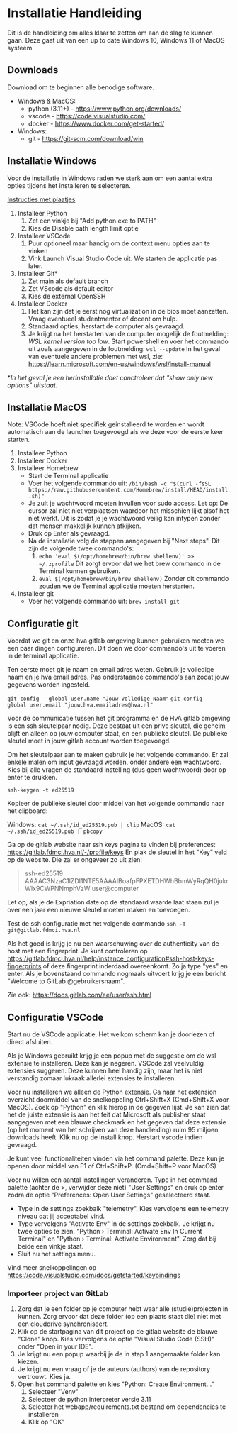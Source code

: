 # Installatie Handleiding

Dit is de handleiding om alles klaar te zetten om aan de slag te kunnen gaan. Deze gaat uit van een up to date Windows 10, Windows 11 of MacOS systeem.

## Downloads

Download om te beginnen alle benodige software.

- Windows & MacOS:
    - python (3.11+) - https://www.python.org/downloads/
    - vscode - https://code.visualstudio.com/
    - docker - https://www.docker.com/get-started/
- Windows:
    - git - https://git-scm.com/download/win

## Installatie Windows

Voor de installatie in Windows raden we sterk aan om een aantal extra opties tijdens het installeren te selecteren.

[Instructies met plaatjes](installation_windows_img.md)

1. Installeer Python
    1. Zet een vinkje bij "Add python.exe to PATH"
    2. Kies de Disable path length limit optie
2. Installeer VSCode
    1. Puur optioneel maar handig om de context menu opties aan te vinken
    2. Vink Launch Visual Studio Code uit. We starten de applicatie pas later.
3. Installeer Git*
    1. Zet main als default branch
    2. Zet VScode als default editor
    3. Kies de external OpenSSH
4. Installeer Docker
    1. Het kan zijn dat je eerst nog virtualization in de bios moet aanzetten. Vraag eventueel studentmentor of docent om hulp. 
    2. Standaard opties, herstart de computer als gevraagd.
    3. Je krijgt na het herstarten van de computer mogelijk de foutmelding: *WSL kernel version too low*. Start powershell en voer het commando uit zoals aangegeven in de foutmelding:
    ```wsl --update```
    In het geval van eventuele andere problemen met wsl, zie: https://learn.microsoft.com/en-us/windows/wsl/install-manual

**In het geval je een herinstallatie doet conctroleer dat "show only new options" uitstaat.*

## Installatie MacOS

Note: VSCode hoeft niet specifiek geinstalleerd te worden en wordt automatisch aan de launcher toegevoegd als we deze voor de eerste keer starten.

1. Installeer Python
2. Installeer Docker
3. Installeer Homebrew
    - Start de Terminal applicatie
    - Voer het volgende commando uit:
    ```/bin/bash -c "$(curl -fsSL https://raw.githubusercontent.com/Homebrew/install/HEAD/install.sh)"```
    - Je zult je wachtwoord moeten invullen voor sudo access. Let op: De cursor zal niet niet verplaatsen waardoor het misschien lijkt alsof het niet werkt. Dit is zodat je je wachtwoord veilig kan intypen zonder dat mensen makkelijk kunnen afkijken.
    - Druk op Enter als gevraagd.
    - Na de installatie volg de stappen aangegeven bij "Next steps". Dit zijn de volgende twee commando's:
        1. ```echo 'eval $(/opt/homebrew/bin/brew shellenv)' >> ~/.zprofile```
        Dit zorgt ervoor dat we het brew commando in de Terminal kunnen gebruiken.
        2. ```eval $(/opt/homebrew/bin/brew shellenv)```
        Zonder dit commando zouden we de Terminal applicatie moeten herstarten.
4. Installeer git
    - Voer het volgende commando uit:
    ```brew install git```

## Configuratie git

Voordat we git en onze hva gitlab omgeving kunnen gebruiken moeten we een paar dingen configureren. Dit doen we door commando's uit te voeren in de terminal applicatie.

Ten eerste moet git je naam en email adres weten. Gebruik je volledige naam en je hva email adres. Pas onderstaande commando's aan zodat jouw gegevens worden ingesteld.

```git config --global user.name "Jouw Volledige Naam"```
```git config --global user.email "jouw.hva.emailadres@hva.nl"```

Voor de communicatie tussen het git programma en de HvA gitlab omgeving is een ssh sleutelpaar nodig. Deze bestaat uit een prive sleutel, die geheim blijft en alleen op jouw computer staat, en een publieke sleutel. De publieke sleutel moet in jouw gitlab account worden toegevoegd.

Om het sleutelpaar aan te maken gebruik je het volgende commando. Er zal enkele malen om input gevraagd worden, onder andere een wachtwoord. Kies bij alle vragen de standaard instelling (dus geen wachtwoord) door op enter te drukken.

```ssh-keygen -t ed25519```

Kopieer de publieke sleutel door middel van het volgende commando naar het clipboard:

Windows: ```cat ~/.ssh/id_ed25519.pub | clip```
MacOS: ```cat ~/.ssh/id_ed25519.pub | pbcopy```

Ga op de gitlab website naar ssh keys pagina te vinden bij preferences: https://gitlab.fdmci.hva.nl/-/profile/keys
En plak de sleutel in het "Key" veld op de website. Die zal er ongeveer zo uit zien:

> ssh-ed25519 AAAAC3NzaC1lZDI1NTE5AAAAIBoafpFPXETDHWhBbmWyRqQH0jukrWlx9CWPNNmphVzW user@computer

Let op, als je de Expriation date op de standaard waarde laat staan zul je over een jaar een nieuwe sleutel moeten maken en toevoegen.

Test de ssh configuratie met het volgende commando ```ssh -T git@gitlab.fdmci.hva.nl```

Als het goed is krijg je nu een waarschuwing over de authenticity van de host met een fingerprint. Je kunt controleren op https://gitlab.fdmci.hva.nl/help/instance_configuration#ssh-host-keys-fingerprints of deze fingerprint inderdaad overeenkomt. Zo ja type "yes" en enter. Als je bovenstaand commando nogmaals uitvoert krijg je een bericht "Welcome to GitLab @gebruikersnaam".

Zie ook: https://docs.gitlab.com/ee/user/ssh.html

## Configuratie VSCode

Start nu de VSCode applicatie. Het welkom scherm kan je doorlezen of direct afsluiten.

Als je Windows gebruikt krijg je een popup met de suggestie om de wsl extensie te installeren. Deze kan je negeren. VSCode zal veelvuldig extensies suggeren. Deze kunnen heel handig zijn, maar het is niet verstandig zomaar lukraak allerlei extensies te installeren.

Voor nu installeren we alleen de Python extensie. Ga naar het extension overzicht doormiddel van de snelkoppeling Ctrl+Shift+X (Cmd+Shift+X voor MacOS). Zoek op "Python" en klik hierop in de gegeven lijst. Je kan zien dat het de juiste extensie is aan het feit dat Microsoft als publisher staat aangegeven met een blauwe checkmark en het gegeven dat deze extensie (op het moment van het schrijven van deze handleiding) ruim 95 miljoen downloads heeft. Klik nu op de install knop. Herstart vscode indien gevraagd.

Je kunt veel functionaliteiten vinden via het command palette. Deze kun je openen door middel van F1 of Ctrl+Shift+P. (Cmd+Shift+P voor MacOS)

Voor nu willen een aantal instellingen veranderen. Type in het command palette (achter de >, verwijder deze niet) "User Settings" en druk op enter zodra de optie "Preferences: Open User Settings" geselecteerd staat.
- Type in de settings zoekbalk "telemetry". Kies vervolgens een telemetry niveau dat jij acceptabel vind.
- Type vervolgens "Activate Env" in de settings zoekbalk. Je krijgt nu twee opties te zien. "Python › Terminal: Activate Env In Current Terminal" en "Python › Terminal: Activate Environment". Zorg dat bij beide een vinkje staat.
- Sluit nu het settings menu.

Vind meer snelkoppelingen op https://code.visualstudio.com/docs/getstarted/keybindings

### Importeer project van GitLab

1. Zorg dat je een folder op je computer hebt waar alle (studie)projecten in kunnen. Zorg ervoor dat deze folder (op een plaats staat die) niet met een clouddrive synchroniseert.
2. Klik op de startpagina van dit project op de gitlab website de blauwe "Clone" knop. Kies vervolgens de optie "Visual Studio Code (SSH)" onder "Open in your IDE".
3. Je krijgt nu een popup waarbij je de in stap 1 aangemaakte folder kan kiezen.
4. Je krijgt nu een vraag of je de auteurs (authors) van de repository vertrouwt. Kies ja.
5. Open het command palette en kies "Python: Create Environment..."
    1. Selecteer "Venv"
    2. Selecteer de python interpreter versie 3.11
    3. Selecter het webapp/requirements.txt bestand om dependencies te installeren
    4. Klik op "OK"
